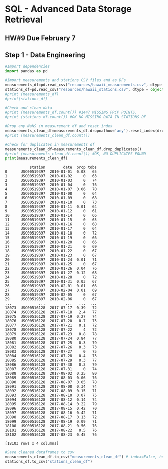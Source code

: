 
# SQL - Advanced Data Storage Retrieval
## HW#9 Due February 7

## Step 1 - Data Engineering


```python
#Import dependencies
import pandas as pd
```


```python
#Import measurements and stations CSV files and as DFs
measurements_df=pd.read_csv("resources/hawaii_measurements.csv", dtype = object)
stations_df=pd.read_csv("resources/hawaii_stations.csv", dtype = object)
#print (measurements_df)
#print(stations_df)

#Check and clean data
#print (measurements_df.count()) #1447 MISSING PRCP POINTS.
#print (stations_df.count()) #OK NO MISSING DATA IN STATIONS DF

#Drop any NaNS in measurement df and reset index
measurements_clean_df=measurements_df.dropna(how='any').reset_index(drop=True)
#print (measurements_clean_df.count())

#Check for duplicates in measurements df
measurements_clean_df=measurements_clean_df.drop_duplicates()
#print (measurements_clean_df.count()) #OK, NO DUPLICATES FOUND
print(measurements_clean_df)
```

               station        date  prcp tobs
    0      USC00519397  2010-01-01  0.08   65
    1      USC00519397  2010-01-02     0   63
    2      USC00519397  2010-01-03     0   74
    3      USC00519397  2010-01-04     0   76
    4      USC00519397  2010-01-07  0.06   70
    5      USC00519397  2010-01-08     0   64
    6      USC00519397  2010-01-09     0   68
    7      USC00519397  2010-01-10     0   73
    8      USC00519397  2010-01-11  0.01   64
    9      USC00519397  2010-01-12     0   61
    10     USC00519397  2010-01-14     0   66
    11     USC00519397  2010-01-15     0   65
    12     USC00519397  2010-01-16     0   68
    13     USC00519397  2010-01-17     0   64
    14     USC00519397  2010-01-18     0   72
    15     USC00519397  2010-01-19     0   66
    16     USC00519397  2010-01-20     0   66
    17     USC00519397  2010-01-21     0   69
    18     USC00519397  2010-01-22     0   67
    19     USC00519397  2010-01-23     0   67
    20     USC00519397  2010-01-24  0.01   71
    21     USC00519397  2010-01-25     0   67
    22     USC00519397  2010-01-26  0.04   76
    23     USC00519397  2010-01-27  0.12   68
    24     USC00519397  2010-01-28     0   72
    25     USC00519397  2010-01-31  0.03   67
    26     USC00519397  2010-02-01  0.01   66
    27     USC00519397  2010-02-04  0.01   69
    28     USC00519397  2010-02-05     0   67
    29     USC00519397  2010-02-06     0   67
    ...            ...         ...   ...  ...
    18073  USC00516128  2017-07-17  0.39   72
    18074  USC00516128  2017-07-18   2.4   77
    18075  USC00516128  2017-07-19  0.27   74
    18076  USC00516128  2017-07-20   0.7   75
    18077  USC00516128  2017-07-21   0.1   72
    18078  USC00516128  2017-07-22     4   72
    18079  USC00516128  2017-07-23   0.8   78
    18080  USC00516128  2017-07-24  0.84   77
    18081  USC00516128  2017-07-25   0.3   79
    18082  USC00516128  2017-07-26   0.3   73
    18083  USC00516128  2017-07-27     0   75
    18084  USC00516128  2017-07-28   0.4   73
    18085  USC00516128  2017-07-29   0.3   77
    18086  USC00516128  2017-07-30   0.3   79
    18087  USC00516128  2017-07-31     0   74
    18088  USC00516128  2017-08-02  0.25   80
    18089  USC00516128  2017-08-03  0.06   76
    18090  USC00516128  2017-08-07  0.05   78
    18091  USC00516128  2017-08-08  0.34   74
    18092  USC00516128  2017-08-09  0.15   71
    18093  USC00516128  2017-08-10  0.07   75
    18094  USC00516128  2017-08-12  0.14   74
    18095  USC00516128  2017-08-14  0.22   79
    18096  USC00516128  2017-08-15  0.42   70
    18097  USC00516128  2017-08-16  0.42   71
    18098  USC00516128  2017-08-17  0.13   72
    18099  USC00516128  2017-08-19  0.09   71
    18100  USC00516128  2017-08-21  0.56   76
    18101  USC00516128  2017-08-22   0.5   76
    18102  USC00516128  2017-08-23  0.45   76
    
    [18103 rows x 4 columns]



```python
#Save cleaned dataframes to csv
measurements_clean_df.to_csv("measurements_clean_df") # index=False, header=True)
stations_df.to_csv("stations_clean_df")
```


```python

```
